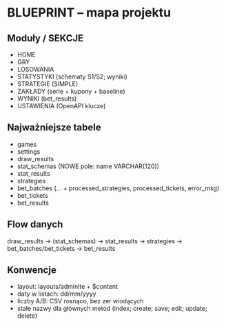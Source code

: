 # BLUEPRINT – mapa projektu

## Moduły / SEKCJE
- HOME
- GRY
- LOSOWANIA
- STATYSTYKI (schematy S1/S2; wyniki)
- STRATEGIE (SIMPLE)
- ZAKŁADY (serie + kupony + baseline)
- WYNIKI (bet_results)
- USTAWIENIA (OpenAPI klucze)

## Najważniejsze tabele
- games
- settings
- draw_results
- stat_schemas (NOWE pole: name VARCHAR(120))
- stat_results
- strategies
- bet_batches (… + processed_strategies, processed_tickets, error_msg)
- bet_tickets
- bet_results

## Flow danych
draw_results → (stat_schemas) → stat_results → strategies → bet_batches/bet_tickets → bet_results

## Konwencje
- layout: layouts/adminlte + $content
- daty w listach: dd/mm/yyyy
- liczby A/B: CSV rosnąco, bez zer wiodących
- stałe nazwy dla głównych metod (index; create; save; edit; update; delete)